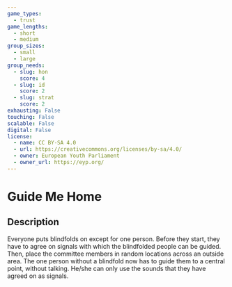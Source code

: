 ```yaml
---
game_types:
  - trust
game_lengths:
  - short
  - medium
group_sizes:
  - small
  - large
group_needs:
  - slug: hon
    score: 4
  - slug: id
    score: 2
  - slug: strat
    score: 2
exhausting: False
touching: False
scalable: False
digital: False
license:
  - name: CC BY-SA 4.0
  - url: https://creativecommons.org/licenses/by-sa/4.0/
  - owner: European Youth Parliament
  - owner_url: https://eyp.org/
---
```

# Guide Me Home

## Description
Everyone puts blindfolds on except for one person. Before they start, they have to agree on signals with which the blindfolded people can be guided. Then, place the committee members in random locations across an outside area. The one person without a blindfold now has to guide them to a central point, without talking. He/she can only use the sounds that they have agreed on as signals.
